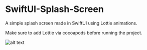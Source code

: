 # SwiftUI-Splash-Screen
A simple splash screen made in SwiftUI using Lottie animations.

Make sure to add Lottie via cocoapods before running the project.

![alt text](https://user-images.githubusercontent.com/52855516/104821839-b31e1880-5864-11eb-97ed-52260c3d9463.gif)
